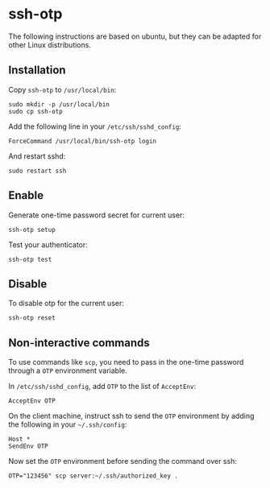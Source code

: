 ssh-otp
=======

The following instructions are based on ubuntu, but they can be adapted for other Linux distributions.

Installation
------------

Copy `ssh-otp` to `/usr/local/bin`:

    sudo mkdir -p /usr/local/bin
    sudo cp ssh-otp

Add the following line in your `/etc/ssh/sshd_config`:

    ForceCommand /usr/local/bin/ssh-otp login

And restart sshd:

    sudo restart ssh


Enable
------

Generate one-time password secret for current user:

    ssh-otp setup

Test your authenticator:

    ssh-otp test


Disable
-------

To disable otp for the current user:

    ssh-otp reset


Non-interactive commands
------------------------

To use commands like `scp`, you need to pass in the one-time password
through a `OTP` environment variable.

In `/etc/ssh/sshd_config`, add `OTP` to the list of `AcceptEnv`:

    AcceptEnv OTP

On the client machine, instruct ssh to send the `OTP` environment by adding
the following in your `~/.ssh/config`:

    Host *
    SendEnv OTP

Now set the `OTP` environment before sending the command over ssh:

    OTP="123456" scp server:~/.ssh/authorized_key .

